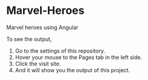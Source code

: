 # Marvel-Heroes
Marvel heroes using Angular


To see the output, 
1. Go to the settings of this repository.
2. Hover your mouse to the Pages tab in the left side.
3. Click the visit site.
4. And it will show you the output of this project.
